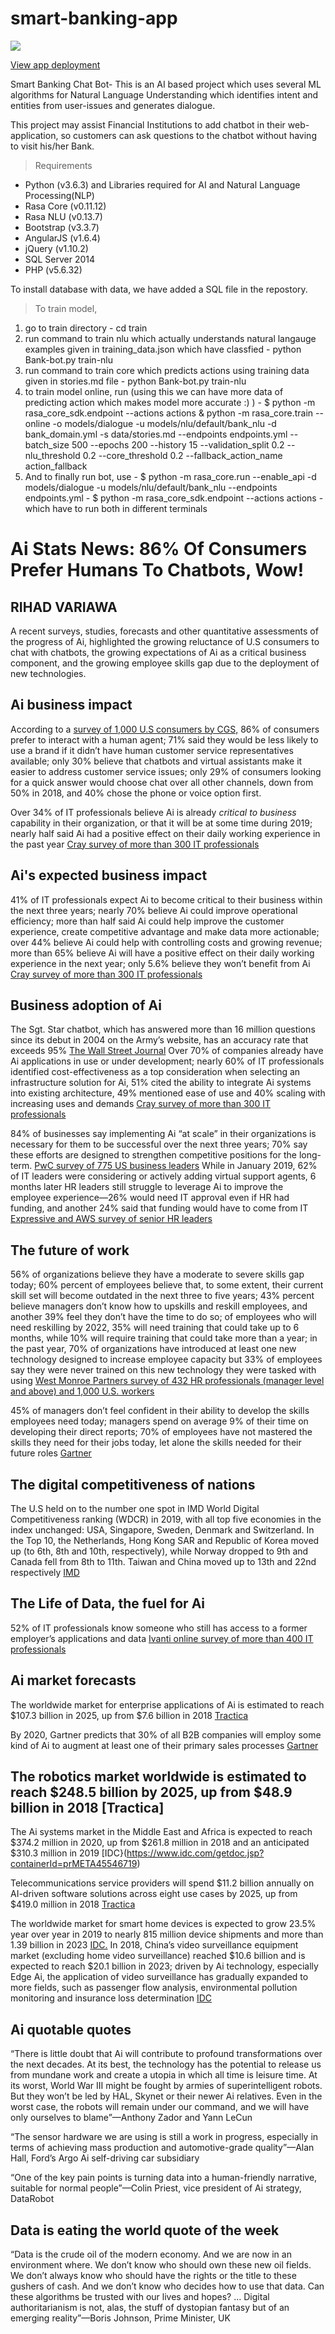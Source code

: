 # smart-banking-app
![](https://media.giphy.com/media/26zzjqiSqWzBdqU00/giphy.gif)

[View app deployment](https://smart-banking-app-api.herokuapp.com/)

Smart Banking Chat Bot- This is an AI based project which uses several ML algorithms for Natural Language Understanding which identifies intent and entities from user-issues and generates dialogue.

This project may assist Financial Institutions to add chatbot in their web-application, so customers can ask questions to the chatbot without having to visit his/her Bank.

>Requirements
  - Python (v3.6.3) and Libraries required for AI and Natural Language Processing(NLP)
  - Rasa Core (v0.11.12)
  - Rasa NLU (v0.13.7)
  - Bootstrap (v3.3.7)
  - AngularJS (v1.6.4)
  - jQuery (v1.10.2)
  - SQL Server 2014
  - PHP (v5.6.32)
 
To install database with data, we have added a SQL file in the repostory.

>To train model,
  1. go to train directory
    - cd train
  2. run command to train nlu which actually understands natural langauge examples given in training_data.json which have classfied
    - python Bank-bot.py train-nlu
  3. run command to train core which predicts actions using training data given in stories.md file
    - python Bank-bot.py train-nlu
  4. to train model online, run (using this we can have more data of predicting action which makes model more accurate :) )
    - $ python -m rasa_core_sdk.endpoint --actions actions & python -m rasa_core.train --online -o models/dialogue -u models/nlu/default/bank_nlu  -d bank_domain.yml -s data/stories.md --endpoints endpoints.yml --batch_size 500 --epochs 200 --history 15 --validation_split 0.2 --nlu_threshold 0.2 --core_threshold 0.2 --fallback_action_name action_fallback
  5. And to finally run bot, use
    - $ python -m rasa_core.run --enable_api  -d models/dialogue -u models/nlu/default/bank_nlu --endpoints endpoints.yml 
    - $ python -m rasa_core_sdk.endpoint --actions actions
    - which have to run both in different terminals
  
  
# Ai Stats News: 86% Of Consumers Prefer Humans To Chatbots, Wow!
## RIHAD VARIAWA
  
A recent surveys, studies, forecasts and other quantitative assessments of the progress of Ai, highlighted the growing reluctance of U.S consumers to chat with chatbots, the growing expectations of Ai as a critical business component, and the growing employee skills gap due to the deployment of new technologies.

## Ai business impact
According to a [survey of 1,000 U.S consumers by CGS,](https://www.cray.com/resources/enterprise-ai-adoption-survey) 86% of consumers prefer to interact with a human agent; 71% said they would be less likely to use a brand if it didn’t have human customer service representatives available; only 30% believe that chatbots and virtual assistants make it easier to address customer service issues; only 29% of consumers looking for a quick answer would choose chat over all other channels, down from 50% in 2018, and 40% chose the phone or voice option first.

Over 34% of IT professionals believe Ai is already *critical to business* capability in their organization, or that it will be at some time during 2019; nearly half said Ai had a positive effect on their daily working experience in the past year [Cray survey of more than 300 IT professionals](https://www.cgsinc.com/en/resources/2019-CGS-Customer-Service-Chatbots-Channels-Survey)

## Ai's expected business impact
41% of IT professionals expect Ai to become critical to their business within the next three years; nearly 70% believe Ai could improve operational efficiency; more than half said Ai could help improve the customer experience, create competitive advantage and make data more actionable; over 44% believe Ai could help with controlling costs and growing revenue; more than 65% believe Ai will have a positive effect on their daily working experience in the next year; only 5.6%  believe they won’t benefit from Ai [Cray survey of more than 300 IT professionals](https://www.cgsinc.com/en/resources/2019-CGS-Customer-Service-Chatbots-Channels-Survey)

## Business adoption of Ai
The Sgt. Star chatbot, which has answered more than 16 million questions since its debut in 2004 on the Army’s website, has an accuracy rate that exceeds 95% [The Wall Street Journal](https://www.wsj.com/articles/army-to-deploy-female-chatbot-to-help-recruit-women-11569576606) Over 70% of companies already have Ai applications in use or under development; nearly 60% of IT professionals identified cost-effectiveness as a top consideration when selecting an infrastructure solution for Ai, 51% cited the ability to integrate Ai systems into existing architecture, 49% mentioned ease of use and 40% scaling with increasing uses and demands [Cray survey of more than 300 IT professionals](https://www.cgsinc.com/en/resources/2019-CGS-Customer-Service-Chatbots-Channels-Survey)

84% of businesses say implementing Ai “at scale” in their organizations is necessary for them to be successful over the next three years; 70% say these efforts are designed to strengthen competitive positions for the long-term. [PwC survey of 775 US business leaders](https://www.pwc.com/us/en/library/fit-for-growth/automation-survey.html) While in January 2019, 62% of IT leaders were considering or actively adding virtual support agents, 6 months later HR leaders still struggle to leverage Ai to improve the employee experience—26% would need IT approval even if HR had funding, and another 24% said that funding would have to come from IT [Expressive and AWS survey of senior HR leaders](https://www.espressive.com/press/new-survey-reveals-that-hr-leaders-are-prioritizing-artificial-intelligence-to-improve-the-employee-experience/)

## The future of work
56% of organizations believe they have a moderate to severe skills gap today; 60% percent of employees believe that, to some extent, their current skill set will become outdated in the next three to five years; 43% percent believe managers don’t know how to upskills and reskill employees, and another 39% feel they don’t have the time to do so; of employees who will need reskilling by 2022, 35% will need training that could take up to 6 months, while 10% will require training that could take more than a year; in the past year, 70% of organizations have introduced at least one new technology designed to increase employee capacity but 33% of employees say they were never trained on this new technology they were tasked with using [West Monroe Partners survey of 432 HR professionals (manager level and above) and 1,000 U.S. workers](https://www.westmonroepartners.com/News/Press-Releases/2019/09/The-Upskilling-Crisis)

45% of managers don’t feel confident in their ability to develop the skills employees need today; managers spend on average 9% of their time on developing their direct reports; 70% of employees have not mastered the skills they need for their jobs today, let alone the skills needed for their future roles [Gartner](https://www.gartner.com/en/newsroom/press-releases/2019-09-18-gartner-says-45--of-managers-lack-confidence-to-help-)

## The digital competitiveness of nations
The U.S held on to the number one spot in IMD World Digital Competitiveness ranking (WDCR) in 2019, with all top five economies in the index unchanged: USA, Singapore, Sweden, Denmark and Switzerland. In the Top 10, the Netherlands, Hong Kong SAR and Republic of Korea moved up (to 6th, 8th and 10th, respectively), while Norway dropped to 9th and Canada fell from 8th to 11th. Taiwan and China moved up to 13th and 22nd respectively [IMD](https://www.imd.org/wcc/world-competitiveness-center/)

## The Life of Data, the fuel for Ai
52% of IT professionals know someone who still has access to a former employer’s applications and data [Ivanti online survey of more than 400 IT professionals](https://www.ivanti.com/blog/ivanti-identity-survey-results)

## Ai market forecasts
The worldwide market for enterprise applications of Ai is estimated to reach $107.3 billion in 2025, up from $7.6 billion in 2018 [Tractica](https://www.tractica.com/research/artificial-intelligence-for-enterprise-applications/)

By 2020, Gartner predicts that 30% of all B2B companies will employ some kind of Ai to augment at least one of their primary sales processes [Gartner](https://www.gartner.com/en/newsroom/press-releases/2019-09-19-gartner-says-ai-to-have-significant-impact-on-sales-t)

## The robotics market worldwide is estimated to reach $248.5 billion by 2025, up from $48.9 billion in 2018 [Tractica]
The Ai systems market in the Middle East and Africa is expected to reach $374.2 million in 2020, up from $261.8 million in 2018 and an anticipated $310.3 million in 2019 [IDC}(https://www.idc.com/getdoc.jsp?containerId=prMETA45546719)

Telecommunications service providers will spend $11.2 billion annually on AI-driven software solutions across eight use cases by 2025, up from $419.0 million in 2018 [Tractica](https://www.tractica.com/research/artificial-intelligence-for-telecommunications-applications/)

The worldwide market for smart home devices is expected to grow 23.5% year over year in 2019 to nearly 815 million device shipments and more than 1.39 billion in 2023 [IDC.](https://www.idc.com/getdoc.jsp?containerId=prUS45540319) In 2018, China’s video surveillance equipment market (excluding home video surveillance) reached $10.6 billion and is expected to reach $20.1 billion in 2023; driven by Ai technology, especially Edge Ai, the application of video surveillance has gradually expanded to more fields, such as passenger flow analysis, environmental pollution monitoring and insurance loss determination [IDC](https://www.idc.com/getdoc.jsp?containerId=prCHE45536619)

## Ai quotable quotes
“There is little doubt that Ai will contribute to profound transformations over the next decades. At its best, the technology has the potential to release us from mundane work and create a utopia in which all time is leisure time. At its worst, World War III might be fought by armies of superintelligent robots. But they won’t be led by HAL, Skynet or their newer Ai relatives. Even in the worst case, the robots will remain under our command, and we will have only ourselves to blame”—Anthony Zador and Yann LeCun

“The sensor hardware we are using is still a work in progress, especially in terms of achieving mass production and automotive-grade quality”—Alan Hall, Ford’s Argo Ai self-driving car subsidiary

“One of the key pain points is turning data into a human-friendly narrative, suitable for normal people”—Colin Priest, vice president of Ai strategy, DataRobot

## Data is eating the world quote of the week

“Data is the crude oil of the modern economy. And we are now in an environment where. We don’t know who should own these new oil fields. We don’t always know who should have the rights or the title to these gushers of cash. And we don’t know who decides how to use that data. Can these algorithms be trusted with our lives and hopes? … Digital authoritarianism is not, alas, the stuff of dystopian fantasy but of an emerging reality”—Boris Johnson, Prime Minister, UK
